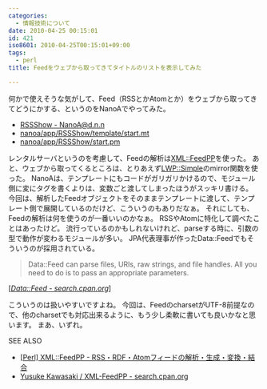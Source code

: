 ```yaml
---
categories:
  - 情報技術について
date: 2010-04-25 00:15:01
id: 421
iso8601: 2010-04-25T00:15:01+09:00
tags:
  - perl
title: Feedをウェブから取ってきてタイトルのリストを表示してみた

---
```


<p>何かで使えそうな気がして、Feed（RSSとかAtomとか）をウェブから取ってきてどうにかする、というのをNanoAでやってみた。</p>

<ul>
<li><a href="https://www.nqou.net">RSSShow - NanoA@d.n.n</a></li>
<li><a href="https://www.nqou.net">nanoa/app/RSSShow/template/start.mt</a></li>
<li><a href="https://www.nqou.net">nanoa/app/RSSShow/start.pm</a></li>
</ul>

<p>レンタルサーバというのを考慮して、Feedの解析は<a href="http://search.cpan.org/dist/XML-FeedPP/">XML::FeedPP</a>を使った。
あと、ウェブから取ってくるところは、とりあえず<a href="http://search.cpan.org/dist/libwww-perl/lib/LWP/Simple.pm">LWP::Simple</a>のmirror関数を使った。
NanoAは、テンプレートにもコードがガリガリかけるので、モジュール側に変にタグを書くよりは、変数ごと渡してしまったほうがスッキリ書ける。
今回は、解析したFeedオブジェクトをそのままテンプレートに渡して、テンプレート側で展開しているのだけど、こういうのもありだなぁ。
それにしても、Feedの解析は何を使うのが一番いいのかなぁ。
RSSやAtomに特化して調べたことはあったけど。
流行っているのかもしれないけれど、parseする時に、引数の型で動作が変わるモジュールが多い。
JPA代表理事が作ったData::Feedでもそういうのが採用されている。</p>

<blockquote cite="http://search.cpan.org/~dmaki/Data-Feed-0.00011/lib/Data/Feed.pm" title="Data::Feed - search.cpan.org" class="blockquote"><p>Data::Feed can parse files, URIs, raw strings, and file handles. All you need to do is to pass an appropriate parameters.</p></blockquote>

<div class="cite">[<cite><a href="http://search.cpan.org/dist/Data-Feed/">Data::Feed - search.cpan.org</a></cite>]</div>

<p>こういうのは扱いやすいですよね。
今回は、FeedのcharsetがUTF-8前提なので、他のcharsetでも対応出来るように、もう少し柔軟に書いても良いかなと思います。
まあ、いずれ。</p>

<div>
<p>SEE ALSO</p>
<ul>
<li><a href="http://www.kawa.net/works/perl/feedpp/feedpp.html">[Perl] XML::FeedPP - RSS・RDF・Atomフィードの解析・生成・変換・結合</a></li>
<li><a href="http://search.cpan.org/dist/XML-FeedPP/">Yusuke Kawasaki / XML-FeedPP - search.cpan.org</a></li>
</ul>
</div>
    	